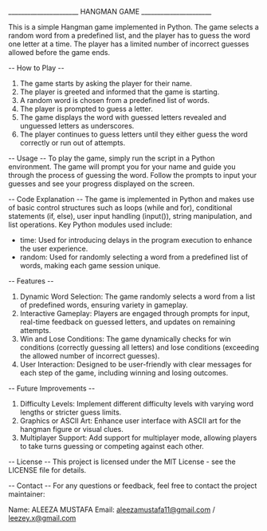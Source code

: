 ______________________ HANGMAN GAME ______________________

This is a simple Hangman game implemented in Python. 
The game selects a random word from a predefined list, and the player has to guess the word one letter at a time. 
The player has a limited number of incorrect guesses allowed before the game ends.

-- How to Play -- 
  1. The game starts by asking the player for their name.
  2. The player is greeted and informed that the game is starting.
  3. A random word is chosen from a predefined list of words.
  4. The player is prompted to guess a letter.
  5. The game displays the word with guessed letters revealed and unguessed letters as underscores.
  6. The player continues to guess letters until they either guess the word correctly or run out of attempts.

-- Usage --
To play the game, simply run the script in a Python environment. The game will prompt you for your name and guide you through the process of guessing the word. Follow the prompts to input your guesses and see your progress displayed on the screen.

-- Code Explanation --
The game is implemented in Python and makes use of basic control structures such as loops (while and for), conditional statements (if, else), user input handling (input()), string manipulation, and list operations. 
Key Python modules used include:
  - time: Used for introducing delays in the program execution to enhance the user experience.
  - random: Used for randomly selecting a word from a predefined list of words, making each game session unique.

-- Features -- 

  1. Dynamic Word Selection: The game randomly selects a word from a list of predefined words, ensuring variety in gameplay.
  2. Interactive Gameplay: Players are engaged through prompts for input, real-time feedback on guessed letters, and updates on remaining attempts.
  3. Win and Lose Conditions: The game dynamically checks for win conditions (correctly guessing all letters) and lose conditions (exceeding the allowed number of incorrect guesses).
  4. User Interaction: Designed to be user-friendly with clear messages for each step of the game, including winning and losing outcomes.

-- Future Improvements --
     
  1. Difficulty Levels: Implement different difficulty levels with varying word lengths or stricter guess limits.
  2. Graphics or ASCII Art: Enhance user interface with ASCII art for the hangman figure or visual clues.
  3. Multiplayer Support: Add support for multiplayer mode, allowing players to take turns guessing or competing against each other.
    
-- License --
This project is licensed under the MIT License - see the LICENSE file for details.


-- Contact --
For any questions or feedback, feel free to contact the project maintainer:

Name: ALEEZA MUSTAFA
Email: aleezamustafa11@gmail.com  / leezey.x@gmail.com
